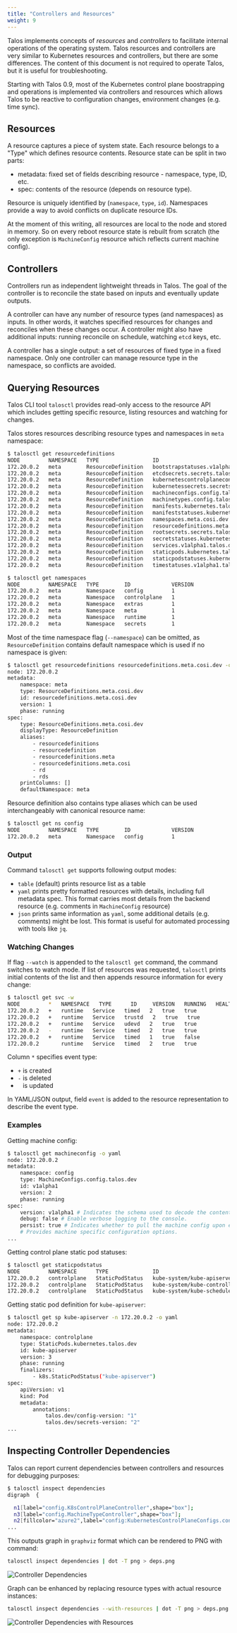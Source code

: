 ```yaml
---
title: "Controllers and Resources"
weight: 9
---
```


<!-- markdownlint-disable MD038 -->

Talos implements concepts of *resources* and *controllers* to facilitate internal operations of the
operating system. Talos resources and controllers are very similar to Kubernetes resources and controllers,
but there are some differences. The content of this document is not required to operate Talos, but it is
useful for troubleshooting.

Starting with Talos 0.9, most of the Kubernetes control plane boostrapping and operations is implemented
via controllers and resources which allows Talos to be reactive to configuration changes, environment
changes (e.g. time sync).

## Resources

A resource captures a piece of system state. Each resource belongs to a "Type" which defines resource contents.
Resource state can be split in two parts:

* metadata: fixed set of fields describing resource - namespace, type, ID, etc.
* spec: contents of the resource (depends on resource type).

Resource is uniquely identified by (`namespace`, `type`, `id`). Namespaces provide a way to avoid conflicts on
duplicate resource IDs.

At the moment of this writing, all resources are local to the node and stored in memory. So on every reboot
resource state is rebuilt from scratch (the only exception is `MachineConfig` resource which reflects current
machine config).

## Controllers

Controllers run as independent lightweight threads in Talos. The goal of the controller is to reconcile
the state based on inputs and eventually update outputs.

A controller can have any number of resource types (and namespaces) as inputs. In other words, it watches
specified resources for changes and reconciles when these changes occur. A controller might also have additional
inputs: running reconcile on schedule, watching `etcd` keys, etc.

A controller has a single output: a set of resources of fixed type in a fixed namespace. Only one controller
can manage resource type in the namespace, so conflicts are avoided.

## Querying Resources

Talos CLI tool `talosctl` provides read-only access to the resource API which includes getting specific resource,
listing resources and watching for changes.

Talos stores resources describing resource types and namespaces in `meta` namespace:

```bash
$ talosctl get resourcedefinitions
NODE         NAMESPACE   TYPE                 ID                                               VERSION
172.20.0.2   meta        ResourceDefinition   bootstrapstatuses.v1alpha1.talos.dev             1
172.20.0.2   meta        ResourceDefinition   etcdsecrets.secrets.talos.dev                    1
172.20.0.2   meta        ResourceDefinition   kubernetescontrolplaneconfigs.config.talos.dev   1
172.20.0.2   meta        ResourceDefinition   kubernetessecrets.secrets.talos.dev              1
172.20.0.2   meta        ResourceDefinition   machineconfigs.config.talos.dev                  1
172.20.0.2   meta        ResourceDefinition   machinetypes.config.talos.dev                    1
172.20.0.2   meta        ResourceDefinition   manifests.kubernetes.talos.dev                   1
172.20.0.2   meta        ResourceDefinition   manifeststatuses.kubernetes.talos.dev            1
172.20.0.2   meta        ResourceDefinition   namespaces.meta.cosi.dev                         1
172.20.0.2   meta        ResourceDefinition   resourcedefinitions.meta.cosi.dev                1
172.20.0.2   meta        ResourceDefinition   rootsecrets.secrets.talos.dev                    1
172.20.0.2   meta        ResourceDefinition   secretstatuses.kubernetes.talos.dev              1
172.20.0.2   meta        ResourceDefinition   services.v1alpha1.talos.dev                      1
172.20.0.2   meta        ResourceDefinition   staticpods.kubernetes.talos.dev                  1
172.20.0.2   meta        ResourceDefinition   staticpodstatuses.kubernetes.talos.dev           1
172.20.0.2   meta        ResourceDefinition   timestatuses.v1alpha1.talos.dev                  1
```

```bash
$ talosctl get namespaces
NODE         NAMESPACE   TYPE        ID             VERSION
172.20.0.2   meta        Namespace   config         1
172.20.0.2   meta        Namespace   controlplane   1
172.20.0.2   meta        Namespace   extras         1
172.20.0.2   meta        Namespace   meta           1
172.20.0.2   meta        Namespace   runtime        1
172.20.0.2   meta        Namespace   secrets        1
```

Most of the time namespace flag (`--namespace`) can be omitted, as `ResourceDefinition` contains default
namespace which is used if no namespace is given:

```bash
$ talosctl get resourcedefinitions resourcedefinitions.meta.cosi.dev -o yaml
node: 172.20.0.2
metadata:
    namespace: meta
    type: ResourceDefinitions.meta.cosi.dev
    id: resourcedefinitions.meta.cosi.dev
    version: 1
    phase: running
spec:
    type: ResourceDefinitions.meta.cosi.dev
    displayType: ResourceDefinition
    aliases:
        - resourcedefinitions
        - resourcedefinition
        - resourcedefinitions.meta
        - resourcedefinitions.meta.cosi
        - rd
        - rds
    printColumns: []
    defaultNamespace: meta
```

Resource definition also contains type aliases which can be used interchangeably with canonical resource name:

```bash
$ talosctl get ns config
NODE         NAMESPACE   TYPE        ID             VERSION
172.20.0.2   meta        Namespace   config         1
```

### Output

Command `talosctl get` supports following output modes:

* `table` (default) prints resource list as a table
* `yaml` prints pretty formatted resources with details, including full metadata spec. This format carries most
  details from the backend resource (e.g. comments in `MachineConfig` resource)
* `json` prints same information as `yaml`, some additional details (e.g. comments) might be lost.
  This format is useful for automated processing with tools like `jq`.

### Watching Changes

If flag `--watch` is appended to the `talosctl get` command, the command switches to watch mode. If list of resources
was requested, `talosctl` prints initial contents of the list and then appends resource information
for every change:

```bash
$ talosctl get svc -w
NODE         *   NAMESPACE   TYPE      ID     VERSION   RUNNING   HEALTHY
172.20.0.2   +   runtime   Service   timed   2   true   true
172.20.0.2   +   runtime   Service   trustd   2   true   true
172.20.0.2   +   runtime   Service   udevd   2   true   true
172.20.0.2   -   runtime   Service   timed   2   true   true
172.20.0.2   +   runtime   Service   timed   1   true   false
172.20.0.2       runtime   Service   timed   2   true   true
```

Column `*` specifies event type:

* `+` is created
* `-` is deleted
* ` ` is updated

In YAML/JSON output, field `event` is added to the resource representation to describe the event type.

### Examples

Getting machine config:

```bash
$ talosctl get machineconfig -o yaml
node: 172.20.0.2
metadata:
    namespace: config
    type: MachineConfigs.config.talos.dev
    id: v1alpha1
    version: 2
    phase: running
spec:
    version: v1alpha1 # Indicates the schema used to decode the contents.
    debug: false # Enable verbose logging to the console.
    persist: true # Indicates whether to pull the machine config upon every boot.
    # Provides machine specific configuration options.
...
```

Getting control plane static pod statuses:

```bash
$ talosctl get staticpodstatus
NODE         NAMESPACE      TYPE              ID                                                           VERSION   READY
172.20.0.2   controlplane   StaticPodStatus   kube-system/kube-apiserver-talos-default-master-1            3         True
172.20.0.2   controlplane   StaticPodStatus   kube-system/kube-controller-manager-talos-default-master-1   3         True
172.20.0.2   controlplane   StaticPodStatus   kube-system/kube-scheduler-talos-default-master-1            4         True
```

Getting static pod definition for `kube-apiserver`:

```bash
$ talosctl get sp kube-apiserver -n 172.20.0.2 -o yaml
node: 172.20.0.2
metadata:
    namespace: controlplane
    type: StaticPods.kubernetes.talos.dev
    id: kube-apiserver
    version: 3
    phase: running
    finalizers:
        - k8s.StaticPodStatus("kube-apiserver")
spec:
    apiVersion: v1
    kind: Pod
    metadata:
        annotations:
            talos.dev/config-version: "1"
            talos.dev/secrets-version: "2"
...
```

## Inspecting Controller Dependencies

Talos can report current dependencies between controllers and resources for debugging purposes:

```bash
$ talosctl inspect dependencies
digraph  {

  n1[label="config.K8sControlPlaneController",shape="box"];
  n3[label="config.MachineTypeController",shape="box"];
  n2[fillcolor="azure2",label="config:KubernetesControlPlaneConfigs.config.talos.dev",shape="note",style="filled"];
...
```

This outputs graph in `graphviz` format which can be rendered to PNG with command:

```bash
talosctl inspect dependencies | dot -T png > deps.png
```

![Controller Dependencies](/images/controller-dependencies.png)

Graph can be enhanced by replacing resource types with actual resource instances:

```bash
talosctl inspect dependencies --with-resources | dot -T png > deps.png
```

![Controller Dependencies with Resources](/images/controller-dependencies-with-resources.png)
